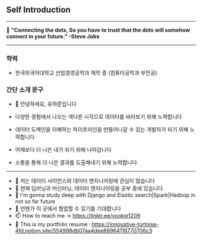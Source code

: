 ## Self Introduction

---

👋 **"Connecting the dots, So you have to trust that the dots will somehow connect in your future." -Steve Jobs**

----

### 학력

- 한국외국어대학교 산업경영공학과 재학 중 (컴퓨터공학과 부전공)

### 간단 소개 문구

- 👋 안녕하세요, 유하준입니다

- 다양한 경험에서 나오는 색다른 시각으로 데이터를 바라보기 위해 노력합니다
- 데이터 도메인을 이해하는 파이프라인을 만들어나갈 수 있는 개발자가 되기 위해 노력합니다 
- 어제보다 더 나은 내가 되기 위해 나아갑니다
- 소통을 통해 더 나은 결과를 도출해내기 위해 노력합니다

----

- 👀 저는 데이터 사이언스와 데이터 엔지니어링에 관심이 많습니다
- 🌱 현재 딥러닝과 머신러닝, 데이터 엔지니어링을 공부 중에 있습니다
- 🌱 I'm gonna study deep with Django and Elastic search|Spark|Hadoop in not so far future
- 💞️ 언젠가 이 곳에서 협업할 수 있기를 기대합니다
- 📫 How to reach me -> https://linktr.ee/yookie1209
- 👀  This is my portfolio resume : https://innovative-tortoise-4fd.notion.site/554998db07aa4dee88964118770706c3

<!---
HaJunYoo/HaJunYoo is a ✨ special ✨ repository because its `README.md` (this file) appears on your GitHub profile.
You can click the Preview link to take a look at your changes.
--->

